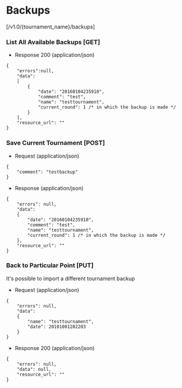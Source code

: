 # Backups

[/v1.0/{tournament_name}/backups]

### List All Available Backups [GET]

+ Response 200 (application/json)
```
{
    "errors":null,
    "data":
    [
        {
            "date": "20160104235910",
            "comment": "test",
            "name": "testtournament",
            "current_round": 1 /* in which the backup is made */
        }
    ],
    "resource_url": ""
}
```

### Save Current Tournament [POST]

+ Request (application/json)

```
{
    "comment": "testbackup"
}
```

+ Response (application/json)

```
{
    "errors": null,
    "data":
    {
        "date": "20160104235910",
        "comment": "test",
        "name": "testtournament",
        "current_round": 1 /* in which the backup is made */
    },
    "resource_url": ""
}
```

### Back to Particular Point [PUT]

It's possible to import a different tournament backup

+ Request (application/json)
```
{
    "errors": null,
    "data":
    {
        "name": "testtournament",
        "date": 20101001202203
    }
}
```
+ Response 200 (application/json)
```
{
    "errors": null,
    "data": null,
    "resource_url": ""
}
```